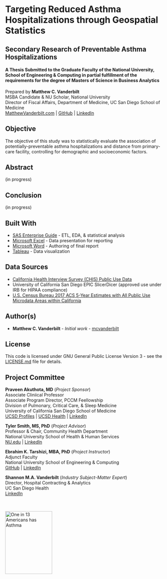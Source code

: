 # Targeting Reduced Asthma Hospitalizations through Geospatial Statistics
## Secondary Research of Preventable Asthma Hospitalizations
#### A Thesis Submitted to the Graduate Faculty of the National University, School of Engineering & Computing in partial fulfillment of the requirements for the degree of Masters of Science in Business Analytics
Prepared by **Matthew C. Vanderbilt**  
MSBA Candidate & NU Scholar, National University  
Director of Fiscal Affairs, Department of Medicine, UC San Diego School of Medicine  
[MatthewVanderbilt.com](https://matthewvanderbilt.com) | [GitHub](https://github.com/mcvanderbilt) | [LinkedIn](https://linkedin.com/in/vanderbilt)

## Objective
The objective of this study was to statistically evaluate the association of potentially-preventable asthma hospitalizations and distance from primary-care facility, controlling for demographic and socioeconomic factors.

## Abstract
(in progress)

## Conclusion
(in progress)

## Built With
* [SAS Enterprise Guide](https://www.sas.com/en_us/software/enterprise-guide.html) - ETL, EDA, & statistical analysis
* [Microsoft Excel](https://products.office.com/en-us/excel) - Data presentation for reporting
* [Microsoft Word](https://products.office.com/en-us/word) - Authoring of final report
* [Tableau](https://www.tableau.com/) - Data visualization

## Data Sources
* [California Health Interview Survey (CHIS) Public Use Data](https://healthpolicy.ucla.edu/chis/)
* University of California San Diego EPIC SlicerDicer (approved use under IRB for HIPAA compliance)
* [U.S. Census Bureau 2017 ACS 5-Year Estimates with All Public Use Microdata Areas within California](https://factfinder.census.gov/)

## Author(s)
* **Matthew C. Vanderbilt** - *Initial work* - [mcvanderbilt](https://github.com/mcvanderbilt)

## License
This code is licensed under GNU General Public License Version 3 - see the [LICENSE.md](LICENSE.md) file for details.

## Project Committee
**Praveen Akuthota, MD** (*Project Sponsor*)  
Associate Cliniical Professor  
Associate Program Director, PCCM Feellowship  
Division of Pulmonary, Critical Care, & Sleep Medicine  
University of California San Diego School of Medicine  
[UCSD Profiles](https://profiles.ucsd.edu/praveen.akuthota) | [UCSD Health](https://providers.ucsd.edu/details/32923/praveen-akuthota-pulmonology_lung-la_jolla-san_diego) | [LinkedIn](https://www.linkedin.com/in/praveen-akuthota-15b1628b/)

**Tyler Smith, MS, PhD** (*Project Advisor*)  
Professor & Chair, Community Health Department  
National University School of Health & Human Services  
[NU.edu](https://www.nu.edu/ourprograms/schoolofhealthandhumanservices/communityhealth/faculty/tyler-smith/) | [LinkedIn](https://www.linkedin.com/in/tyler-smith-ms-phd-6b610119/)

**Ebrahim K. Tarshizi, MBA, PhD** (*Project Instructor*)  
Adjunct Faculty  
National University School of Engineering & Computing  
[GitHub](https://github.com/behrang61) | [LinkedIn](https://www.linkedin.com/in/ebrahim-k-tarshizi-phd-mba-271a9a29/)

**Shannon M.A. Vanderbilt** (*Industry Subject-Matter Expert*)  
Director, Hospital Contracting & Analytics  
UC San Diego Health  
[LinkedIn](https://www.linkedin.com/in/svanderbilt/)

<br/>
<br/>
<a href="http://www.cdc.gov/asthma/?s_cid=asthma-002-bb" title="One in 13 Americans has Asthma">
<img src="http://www.cdc.gov/asthma/images/PeopleHaveAsthma.jpg" style="width:150px; height:200px; 
border:0px;" alt="One in 13 Americans has Asthma" /></a>

